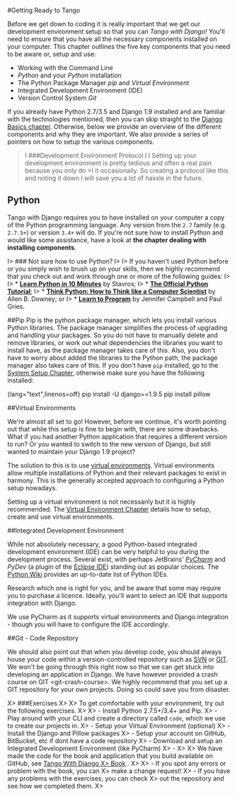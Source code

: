 #Getting Ready to Tango

Before we get down to coding it is really important that we get our development environment setup so that you can *Tango with Django!* You'll need to ensure that you have all the necessary components installed on your computer. This chapter outlines the five key components that you need to be aware or, setup and use:

* Working with the Command Line
* *Python* and your *Python* installation
* The Python Package Manager *pip* and *Virtual Environment* 
* Integrated Development Environment (IDE)
* Version Control System *Git* 


If you already have Python 2.7/3.5 and Django 1.9 installed and are familiar with the technologies mentioned, then you can skip straight to the [Django Basics chapter](#chapter-django-basics). Otherwise, below we provide an overview of the different components and why they are important. We also provide a series of pointers on how to setup the various components.


>I ###Development Environment Protocol
>I
>I Setting up your development environment is pretty tedious and often a real pain because you only do >I it occasionally. So creating a protocol like this and noting it down
>I will save you a lot of hassle in the future.




## Python
Tango with Django requires you to have installed on your computer a copy of the Python programming language. Any version from the `2.7` family (e.g. `2.7.5+`) or version `3.4+` will do. If you're not sure how to install Python and would like some assistance, have a look at **the chapter dealing with installing components**.

I> ### Not sure how to use Python?
I>
I> If you haven't used Python before or you simply wish to brush up on your skills, then we highly recommend that you check out and work through one or more of the following guides:
I> 
I> * [**Learn Python in 10 Minutes**](http://www.korokithakis.net/tutorials/python/) by Stavros;
I> * [**The Official Python Tutorial**](http://docs.python.org/2/tutorial/);
I> * [**Think Python: How to Think like a Computer Scientist**](http://www.greenteapress.com/thinkpython/) by Allen B. Downey; or
I> * [**Learn to Program**](https://www.coursera.org/course/programming1) by Jennifer Campbell and Paul Gries.


##Pip
Pip is the python package manager, which lets you install various Python libraries. The package manager simplifies the process of upgrading and handling your packages. So you do not have to manually delete and remove libraries, or work out what dependencies the libraries you want to install have, as the package manager takes care of this. Also, you don't have to worry about added the libraries to the Python path, the package manager also takes care of this. If you don't have `pip` installed, go to the [System Setup Chapter](#chapter-system-setup), otherwise make sure you have the following installed:

{lang="text",linenos=off}
	pip install -U django==1.9.5
	pip install pillow


##Virtual Environments

We're almost all set to go! However, before we continue, it's worth
pointing out that while this setup is fine to begin with, there are some
drawbacks. What if you had another Python application that requires a
different version to run? Or you wanted to switch to the new version of
Django, but still wanted to maintain your Django 1.9 project?

The solution to this is to use [virtual
environments](http://simononsoftware.com/virtualenv-tutorial/). Virtual
environments allow multiple installations of Python and their relevant
packages to exist in harmony. This is the generally accepted approach to
configuring a Python setup nowadays. 

Setting up a virtual environment is not necessarily but it is highly recommended. The [Virtual Environment Chapter](#chapter-virtual-environments) details how to setup, create and use virtual environments.


##Integrated Development Environment

While not absolutely necessary, a good Python-based integrated
development environment (IDE) can be very helpful to you during the
development process. Several exist, with perhaps JetBrains'
[*PyCharm*](http://www.jetbrains.com/pycharm/) and *PyDev* (a plugin of
the [Eclipse IDE](http://www.eclipse.org/downloads/)) standing out as
popular choices. The [Python
Wiki](http://wiki.python.org/moin/IntegratedDevelopmentEnvironments)
provides an up-to-date list of Python IDEs.

Research which one is right for you, and be aware that some may require
you to purchase a licence. Ideally, you'll want to select an IDE that
supports integration with Django.  

We use PyCharm as it supports virtual environments and Django
integration - though you will have to configure the IDE accordingly.

##Git - Code Repository

We should also point out that when you develop code, you should always
house your code within a version-controlled repository such as
[SVN](http://subversion.tigris.org/) or [GIT](http://git-scm.com/). We
won't be going through this right now so that we can get stuck into
developing an application in Django. We have however provided a
crash course on GIT \<git-crash-course\>. We highly recommend that you
set up a GIT repository for your own projects. Doing so could save you
from disaster.

X> ###Exercises
X> 
X> To get comfortable with your environment, try out the following exercises.
X> 
X> -   Install Python 2.7.5+/3.4+ and Pip.
X> -   Play around with your CLI and create a directory called `code`,  which we use to create our projects in.
X>  -   Setup your Virtual Environment (optional)
X>  -   Install the Django and Pillow packages
X>  -   Setup your account on GitHub, BitBucket, etc if dont have a code repository
X>  -   Download and setup an Integrated Development Environment (like
    PyCharm)
X> -
X> 
X>     We have made the code for the book and application that you build available on GitHub, see [Tango With Django 
X>  Book](https://github.com/leifos/tango_with_django_19/) .
X> 
X>    -   If you spot any errors or problem with the book, you can
X>             make a change request!
X>         -   If you have any problems with the exercises, you can check
X>             out the repository and see how we completed them.
X> 


